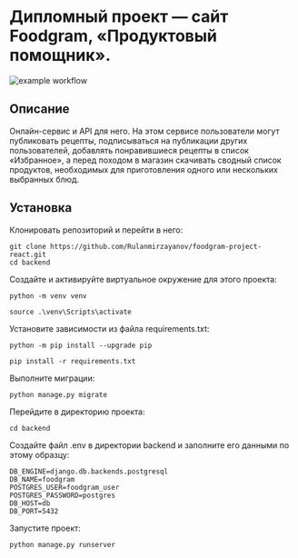 # Дипломный проект — сайт Foodgram, «Продуктовый помощник».
![example workflow](https://github.com/Rulanmirzayanov/foodgram-project-react/actions/workflows/maim.yml/badge.svg)
## Описание

Онлайн-сервис и API для него. На этом сервисе пользователи 
могут публиковать рецепты, подписываться на публикации других 
пользователей, добавлять понравившиеся рецепты в список «Избранное», 
а перед походом в магазин скачивать сводный список продуктов, 
необходимых для приготовления одного или нескольких выбранных блюд.

## Установка

Клонировать репозиторий и перейти в него:

```
git clone https://github.com/Rulanmirzayanov/foodgram-project-react.git
cd backend
```

Создайте и активируйте виртуальное окружение для этого проекта:

```
python -m venv venv
```

```
source .\venv\Scripts\activate
```

Установите зависимости из файла requirements.txt:

```
python -m pip install --upgrade pip
```

```
pip install -r requirements.txt
```

Выполните миграции:

```
python manage.py migrate
```

Перейдите в директорию проекта:

```
cd backend
```

Создайте файл .env в директории backend и заполните его данными по этому 
образцу:

```
DB_ENGINE=django.db.backends.postgresql
DB_NAME=foodgram
POSTGRES_USER=foodgram_user
POSTGRES_PASSWORD=postgres
DB_HOST=db
DB_PORT=5432
```

Запустите проект:

```
python manage.py runserver
```
